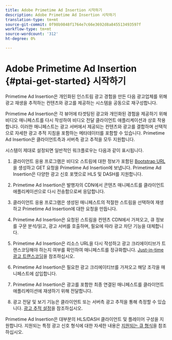 ```yaml
---
title: Adobe Primetime Ad Insertion 시작하기
description: Adobe Primetime Ad Insertion 시작하기
translation-type: tm+mt
source-git-commit: 0f98b9848f1764e7c66e3692d8a845513493597f
workflow-type: tm+mt
source-wordcount: '312'
ht-degree: 0%

---
```



# Adobe Primetime Ad Insertion {#ptai-get-started} 시작하기

Primetime Ad Insertion은 개인화된 인스트림 광고 경험을 만든 다음 광고업체를 위해 광고 재생을 추적하는 컨텐츠와 광고를 제공하는 시스템을 공동으로 재구성합니다.

Primetime Ad Insertion은 각 뷰어에 타겟팅된 광고와 개인화된 경험을 제공하기 위해 비디오 매니페스트를 다시 작성하여 비디오 전달 클라이언트 애플리케이션과 상호 작용합니다. 이러한 매니페스트는 광고 서버에서 제공되는 컨텐츠와 광고를 결합하며 선택적으로 자세한 광고 추적 지침을 포함하는 메타데이터를 포함할 수 있습니다. Primetime Ad Insertion은 클라이언트측과 서버측 광고 추적을 모두 지원합니다.

시스템이 제대로 설정되면 일반적인 워크플로우는 다음과 같이 표시됩니다.

1. 클라이언트 응용 프로그램은 비디오 스트림에 대한 정보가 포함된 [Bootstrap URL](/help/primetime-ad-insertion/technical-reference/bootstrap-api.md)을 생성하고 GET 요청을 Primetime Ad Insertion에 보냅니다.  Primetime Ad Insertion은 다양한 광고 신호 포맷으로 HLS 및 DASH를 지원합니다.

1. Primetime Ad Insertion은 발행자의 CDN에서 콘텐츠 매니페스트를 클라이언트 애플리케이션으로 다시 전송함으로써 응답합니다.

1. 클라이언트 응용 프로그램은 생성된 매니페스트의 적절한 스트림을 선택하여 재생하고 Primetime Ad Insertion에 대한 요청을 만듭니다.

1. Primetime Ad Insertion은 요청된 스트림을 컨텐츠 CDN에서 가져오고, 큐 정보를 구문 분석/읽고, 광고 서버를 호출하며, 필요에 따라 광고 차단 기능을 대체합니다.

1. Primetime Ad Insertion은 리소스 URL을 다시 작성하고 광고 크리에이티브가 트랜스코딩해야 하는지 여부를 확인하여 매니페스트를 정규화합니다. [Just-in-time 광고 트랜스코딩](/help/primetime-ad-insertion/just-in-time-transcoding/jit-transcoding-overview.md)을 참조하십시오.

1. Primetime Ad Insertion은 필요한 광고 크리에이티브를 가져오고 해당 조각을 매니페스트에 삽입합니다.

1. Primetime Ad Insertion은 광고를 포함한 최종 연결된 매니페스트를 클라이언트 애플리케이션에 재생하기 위해 전달합니다.

1. 광고 전달 및 보기 기능은 클라이언트 또는 서버측 광고 추적을 통해 측정할 수 있습니다. [광고 추적 설정](/help/primetime-ad-insertion/getting-started/set-up-ad-tracking.md)을 참조하십시오.

Primetime Ad Insertion은 대부분의 HLS/DASH 클라이언트 및 플레이어 구성을 지원합니다. 지원되는 특정 광고 신호 형식에 대한 자세한 내용은 [지원되는 큐 형식](/help/primetime-ad-insertion/getting-started/ad-insertion-live-linear-stream.md)을 참조하십시오.

